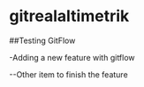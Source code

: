 # gitrealaltimetrik

##Testing GitFlow

-Adding a new feature with gitflow

--Other item to finish the feature